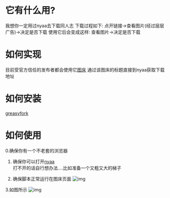 # 它有什么用?
  我想你一定用过nyaa去下载同人志
  下载过程如下:
  点开链接->查看图片(经过层层广告)->决定是否下载
  使用它后会变成这样:
  查看图片->决定是否下载
  
 # 如何实现
  目前受官方信任的发布者都会使用它[图床](https://hentai-covers.site/)
  通过该图床的标题直接到nyaa获取下载地址

  
# 如何安装
 [greasyfork](https://sleazyfork.org/zh-CN/scripts/374410-hentai-cover%E4%BB%A5%E5%9B%BE%E6%90%9C%E7%A7%8D)
 
# 如何使用
 0.确保你有一个不老套的浏览器  
 
 1. 确保你可以打开[nyaa](https://sukebei.nyaa.si/)  
 打不开的话自行想办法....比如准备一个又粗又大的梯子  
 
 2. 确保脚本正常运行在图床页面
 ![img](https://files.catbox.moe/3j9lkw.png)  
 
 3.如图所示
 ![img](https://files.catbox.moe/aq31xc.gif)
